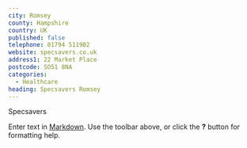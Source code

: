 ```yaml
---
city: Romsey
county: Hampshire
country: UK
published: false
telephone: 01794 511902
website: specsavers.co.uk
address1: 22 Market Place
postcode: SO51 8NA
categories:
  - Healthcare
heading: Specsavers Romsey
---
```

Specsavers

Enter text in [Markdown](http://daringfireball.net/projects/markdown/). Use the toolbar above, or click the **?** button for formatting help.
